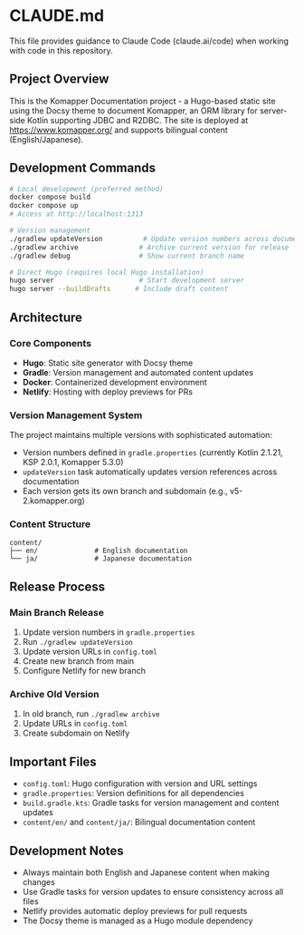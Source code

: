 # CLAUDE.md

This file provides guidance to Claude Code (claude.ai/code) when working with code in this repository.

## Project Overview

This is the Komapper Documentation project - a Hugo-based static site using the Docsy theme to document Komapper, an ORM library for server-side Kotlin supporting JDBC and R2DBC. The site is deployed at https://www.komapper.org/ and supports bilingual content (English/Japanese).

## Development Commands

```bash
# Local development (preferred method)
docker compose build
docker compose up
# Access at http://localhost:1313

# Version management
./gradlew updateVersion          # Update version numbers across documentation
./gradlew archive               # Archive current version for release
./gradlew debug                 # Show current branch name

# Direct Hugo (requires local Hugo installation)
hugo server                     # Start development server
hugo server --buildDrafts      # Include draft content
```

## Architecture

### Core Components
- **Hugo**: Static site generator with Docsy theme
- **Gradle**: Version management and automated content updates
- **Docker**: Containerized development environment
- **Netlify**: Hosting with deploy previews for PRs

### Version Management System
The project maintains multiple versions with sophisticated automation:
- Version numbers defined in `gradle.properties` (currently Kotlin 2.1.21, KSP 2.0.1, Komapper 5.3.0)
- `updateVersion` task automatically updates version references across documentation
- Each version gets its own branch and subdomain (e.g., v5-2.komapper.org)

### Content Structure
```
content/
├── en/              # English documentation
└── ja/              # Japanese documentation
```

## Release Process

### Main Branch Release
1. Update version numbers in `gradle.properties`
2. Run `./gradlew updateVersion`
3. Update version URLs in `config.toml`
4. Create new branch from main
5. Configure Netlify for new branch

### Archive Old Version
1. In old branch, run `./gradlew archive`
2. Update URLs in `config.toml`
3. Create subdomain on Netlify

## Important Files

- `config.toml`: Hugo configuration with version and URL settings
- `gradle.properties`: Version definitions for all dependencies
- `build.gradle.kts`: Gradle tasks for version management and content updates
- `content/en/` and `content/ja/`: Bilingual documentation content

## Development Notes

- Always maintain both English and Japanese content when making changes
- Use Gradle tasks for version updates to ensure consistency across all files
- Netlify provides automatic deploy previews for pull requests
- The Docsy theme is managed as a Hugo module dependency